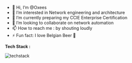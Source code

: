 - 👋 Hi, I’m @Oxees
- 👀 I’m interested in Network engineering and architecture 
- 🌱 I’m currently preparing my CCIE Enterprise Certification
- 💞️ I’m looking to collaborate on network automation
- 📫 How to reach me : by shouting loudly
- ⚡ Fun fact: I love Belgian Beer :beer:

**Tech Stack :** 

![techstack](https://github.com/Oxees/Oxees/assets/161740087/4944c107-aa4c-4895-a929-673895244c59)


